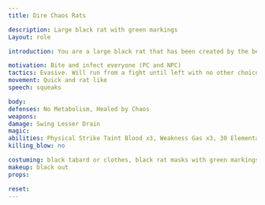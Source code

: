 ```yaml
---
title: Dire Chaos Rats

description: Large black rat with green markings
Layout: role

introduction: You are a large black rat that has been created by the beastmaster On Brighthelm. You hear his voice whisper in your ear. He instructs you at first to scatter, bite, and infect as many people as possible. You are vicious when cornered, and will defend yourself aggressively if trapped or attacked. Otherwise, your instinct is to run from a fight. But, after the summoning of your plague, you encountered men with steel and magic, and now have a burning hatred of such things. After you scattered and infected the Half Pony Inn, you are instructed by On Brighthelm to attack the men with steel and magic, and infect as many of them as possible. 

motivation: Bite and infect everyone (PC and NPC)
tactics: Evasive. Will run from a fight until left with no other choice.
movement: Quick and rat like
speech: squeaks

body:
defenses: No Metabolism, Healed by Chaos
weapons: 
damage: Swing Lesser Drain
magic: 
abilities: Physical Strike Taint Blood x3, Weakness Gas x3, 30 Elemental Chaos, Infection- with a count of “I infect you 1, I infect you 2, I infect you 3.”
killing_blow: no

costuming: black tabard or clothes, black rat masks with green markings, green sash
makeup: black out
props: 

reset:
---
```

